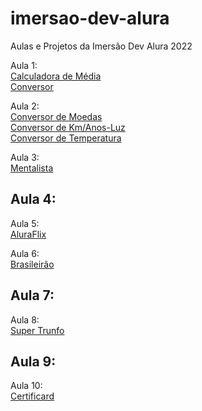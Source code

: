 # imersao-dev-alura
 Aulas e Projetos da Imersão Dev Alura 2022

 Aula 1:
<br>
<a href="https://gabrielbuttendorf.github.io/imersoes/imersao-dev-alura/aula001/calculadora-media/" target="_blank">Calculadora de Média</a>
<br>
<a href="https://gabrielbuttendorf.github.io/imersoes/imersao-dev-alura/aula001/conversor/" target="_blank">Conversor</a>

 Aula 2:
<br>
<a href="https://gabrielbuttendorf.github.io/imersoes/imersao-dev-alura/aula002/conversor-moedas/" target="_blank">Conversor de Moedas</a>
<br>
<a href="https://gabrielbuttendorf.github.io/imersoes/imersao-dev-alura/aula002/conversor-km-anosluz/" target="_blank">Conversor de Km/Anos-Luz</a>
<br>
<a href="https://gabrielbuttendorf.github.io/imersoes/imersao-dev-alura/aula002/conversor-temperatura/" target="_blank">Conversor de Temperatura</a>

 Aula 3:
<br>
<a href="https://gabrielbuttendorf.github.io/imersoes/imersao-dev-alura/aula003/mentalista/" target="_blank">Mentalista</a>

 Aula 4:
<br>
--

 Aula 5:
<br>
<a href="https://gabrielbuttendorf.github.io/imersoes/imersao-dev-alura/aula005/aluraflix/" target="_blank">AluraFlix</a>

 Aula 6:
<br>
<a href="https://gabrielbuttendorf.github.io/imersoes/imersao-dev-alura/aula006/brasileirao/" target="_blank">Brasileirão</a>

 Aula 7:
<br>
--

 Aula 8:
<br>
<a href="https://gabrielbuttendorf.github.io/imersoes/imersao-dev-alura/aula008/super-trunfo/" target="_blank">Super Trunfo</a>

 Aula 9:
<br>
--

 Aula 10:
<br>
<a href="https://gabrielbuttendorf.github.io/imersoes/imersao-dev-alura/aula010/certificard/" target="_blank">Certificard</a>



